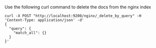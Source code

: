 
Use the following curl command to delete the docs from the nginx index

``` curl
curl -X POST "http://localhost:9200/nginx/_delete_by_query" -H 'Content-Type: application/json' -d'
{
  "query": {
    "match_all": {}
  }
}'
```
